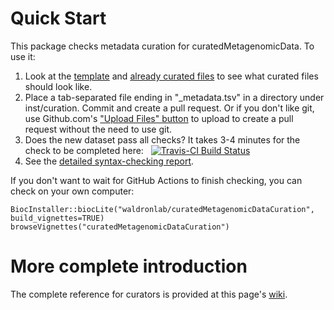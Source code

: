 # Quick Start

This package checks metadata curation for curatedMetagenomicData. To use it:

1. Look at the [template](https://github.com/waldronlab/curatedMetagenomicDataCuration/blob/master/inst/extdata/template.csv) and [already curated files](https://github.com/waldronlab/curatedMetagenomicDataCuration/tree/master/inst/curated) to see what curated files should look like.
2. Place a tab-separated file ending in "_metadata.tsv" in a directory under inst/curation. Commit and create a pull 
request.  Or if you don't like git, use Github.com's ["Upload Files" button](https://github.com/waldronlab/curatedMetagenomicDataCuration/tree/master/inst/curated) to upload to create a pull request without the need to use git.
3. Does the new dataset pass all checks? It takes 3-4 minutes for the check to be completed here: &nbsp; [![Travis-CI Build Status](https://travis-ci.org/waldronlab/curatedMetagenomicDataCuration.svg?branch=master)](https://travis-ci.org/waldronlab/curatedMetagenomicDataCuration)
4. See the [detailed syntax-checking report](https://waldronlab.io/curatedMetagenomicDataCuration/articles/curatedMetagenomicDataCuration.html).

If you don't want to wait for GitHub Actions to finish checking, you can check on your own computer:

```
BiocInstaller::biocLite("waldronlab/curatedMetagenomicDataCuration", build_vignettes=TRUE)
browseVignettes("curatedMetagenomicDataCuration")
```

# More complete introduction

The complete reference for curators is provided at this page's [wiki](https://github.com/waldronlab/curatedMetagenomicDataCuration/wiki).
